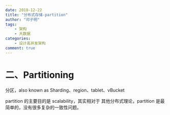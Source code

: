```yaml
---
date: 2018-12-22
title: "分布式存储-partition"
author: "邓子明"
tags:
    - 架构
    - 大数据
categories:
    - 设计高并发架构
comment: true
---
```



# 二、Partitioning

分区，also known as Sharding、region、tablet、vBucket

partition 的主要目的是 scalability，其实相对于 其他分布式理论，partition 是最简单的，没有很多复杂的一致性问题。